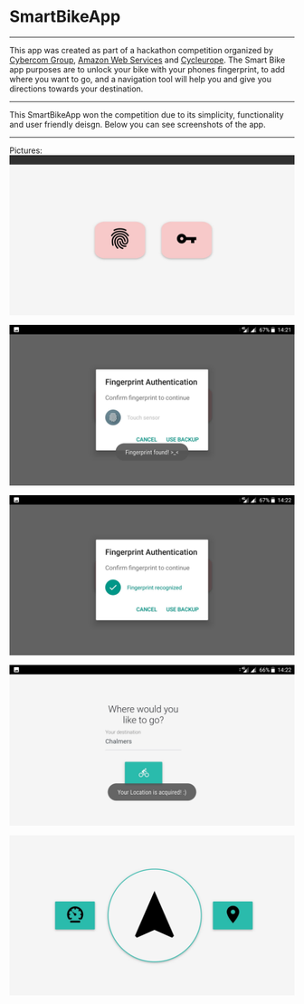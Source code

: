 # SmartBikeApp
___
This app was created as part of a hackathon competition organized by [Cybercom Group](https://www.linkedin.com/company/cybercom/), [Amazon Web Services](https://www.linkedin.com/company/amazon-web-services/) and [Cycleurope](https://www.linkedin.com/company/cycleurope-sverige/).
The Smart Bike app purposes are to unlock your bike with your phones fingerprint, to add where you want to go, and a navigation 
tool will help you and give you directions towards your destination.
___
This SmartBikeApp won the competition due to its simplicity, functionality and user friendly deisgn. Below you can see
screenshots of the app.
___
Pictures:
![alt text](https://github.com/Con-Mi/SmartBikeApp/blob/master/Pictures/35299478_10216190286775338_4629072539962834944_n.jpg)

![alt text](https://github.com/Con-Mi/SmartBikeApp/blob/master/Pictures/35279880_10216190287095346_1146212946079121408_n.jpg)

![alt text](https://github.com/Con-Mi/SmartBikeApp/blob/master/Pictures/35265994_10216190287575358_870364170367795200_n.jpg)

![alt text](https://github.com/Con-Mi/SmartBikeApp/blob/master/Pictures/35294733_10216190287855365_7063582568817360896_n.jpg)

![alt text](https://github.com/Con-Mi/SmartBikeApp/blob/master/Pictures/35225698_10216190288055370_514227986149408768_n.jpg)

